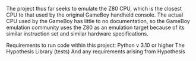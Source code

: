 The project thus far seeks to emulate the Z80 CPU, which is the closest CPU
to that used by the original GameBoy handheld console. The actual CPU used
by the GameBoy has little to no documentation, so the GameBoy emulation community
uses the Z80 as an emulation target because of its similar instruction set and
similar hardware specifications.

Requirements to run code within this project:
Python v 3.10 or higher
The Hypothesis Library (tests)
And any requirements arising from Hypothesis
